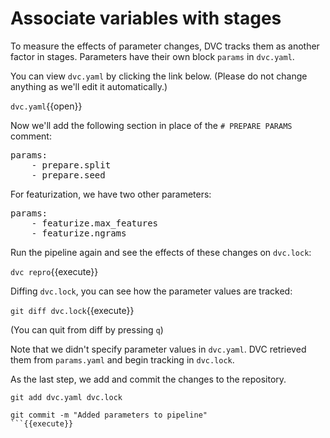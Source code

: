 # Associate variables with stages

To measure the effects of parameter changes, DVC tracks them as another
factor in stages. Parameters have their own block `params` in `dvc.yaml`.

You can view `dvc.yaml` by clicking the link below. (Please do not change
anything as we'll edit it automatically.)

`dvc.yaml`{{open}}

Now we'll add the following section in place of the `# PREPARE PARAMS` comment:

<pre class="file" data-filename="dvc.yaml" data-target="insert" data-marker="# PREPARE PARAMS">
params:
    - prepare.split
    - prepare.seed
</pre>

For featurization, we have two other parameters: 

<pre class="file" data-filename="dvc.yaml" data-target="insert" data-marker="# FEATURIZE PARAMS">
params:
    - featurize.max_features
    - featurize.ngrams
</pre>

Run the pipeline again and see the effects of these changes on `dvc.lock`:

`dvc repro`{{execute}}

Diffing `dvc.lock`, you can see how the parameter values are tracked:

`git diff dvc.lock`{{execute}}

(You can quit from diff by pressing `q`)

Note that we didn't specify parameter values in `dvc.yaml`. DVC retrieved them
from `params.yaml` and begin tracking in `dvc.lock`.

As the last step, we add and commit the changes to the repository.

```
git add dvc.yaml dvc.lock

git commit -m "Added parameters to pipeline"
```{{execute}}
